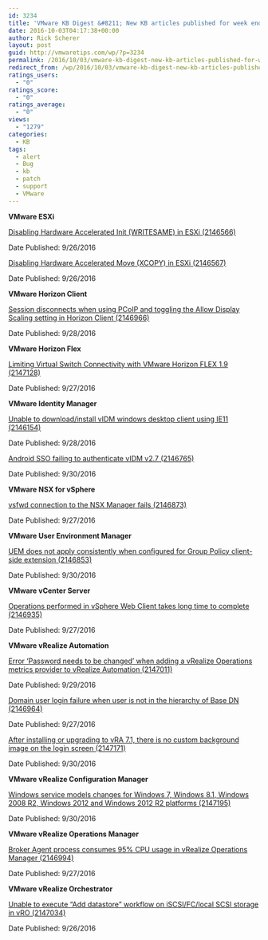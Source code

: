 ```yaml
---
id: 3234
title: 'VMware KB Digest &#8211; New KB articles published for week ending 09/29/16'
date: 2016-10-03T04:17:38+00:00
author: Rick Scherer
layout: post
guid: http://vmwaretips.com/wp/?p=3234
permalink: /2016/10/03/vmware-kb-digest-new-kb-articles-published-for-week-ending-092916/
redirect_from: /wp/2016/10/03/vmware-kb-digest-new-kb-articles-published-for-week-ending-092916/
ratings_users:
  - "0"
ratings_score:
  - "0"
ratings_average:
  - "0"
views:
  - "1279"
categories:
  - KB
tags:
  - alert
  - Bug
  - kb
  - patch
  - support
  - VMware
---
```

**VMware ESXi**
  
[Disabling Hardware Accelerated Init (WRITESAME) in ESXi (2146566)](http://bit.ly/2dkGAqs)
  
Date Published: 9/26/2016
  
[Disabling Hardware Accelerated Move (XCOPY) in ESXi (2146567)](http://bit.ly/2dDGMwl)
  
Date Published: 9/26/2016

**VMware Horizon Client**
  
[Session disconnects when using PCoIP and toggling the Allow Display Scaling setting in Horizon Client (2146966)](http://bit.ly/2dkFCdL)
  
Date Published: 9/28/2016



**VMware Horizon Flex**
  
[Limiting Virtual Switch Connectivity with VMware Horizon FLEX 1.9 (2147128)](http://bit.ly/2dDKeqq)
  
Date Published: 9/27/2016

**VMware Identity Manager**
  
[Unable to download/install vIDM windows desktop client using IE11 (2146154)](http://bit.ly/2dkFwD3)
  
Date Published: 9/28/2016
  
[Android SSO failing to authenticate vIDM v2.7 (2146765)](http://bit.ly/2dDHl95)
  
Date Published: 9/30/2016

**VMware NSX for vSphere**
  
[vsfwd connection to the NSX Manager fails (2146873)](http://bit.ly/2dkGJKl)
  
Date Published: 9/27/2016

**VMware User Environment Manager**
  
[UEM does not apply consistently when configured for Group Policy client-side extension (2146853)](http://bit.ly/2dDHnxN)
  
Date Published: 9/30/2016

**VMware vCenter Server**
  
[Operations performed in vSphere Web Client takes long time to complete (2146935)](http://bit.ly/2dkGpLN)
  
Date Published: 9/27/2016

**VMware vRealize Automation**
  
[Error ‘Password needs to be changed’ when adding a vRealize Operations metrics provider to vRealize Automation (2147011)](http://bit.ly/2dDIcXr)
  
Date Published: 9/29/2016
  
[Domain user login failure when user is not in the hierarchy of Base DN (2146964)](http://bit.ly/2dkFdIl)
  
Date Published: 9/27/2016
  
[After installing or upgrading to vRA 7.1, there is no custom background image on the login screen (2147171)](http://bit.ly/2dDHnhB)
  
Date Published: 9/30/2016

**VMware vRealize Configuration Manager**
  
[Windows service models changes for Windows 7, Windows 8.1, Windows 2008 R2, Windows 2012 and Windows 2012 R2 platforms (2147195)](http://bit.ly/2dkFv1X)
  
Date Published: 9/30/2016

**VMware vRealize Operations Manager**
  
[Broker Agent process consumes 95% CPU usage in vRealize Operations Manager (2146994)](http://bit.ly/2dDHkSN)
  
Date Published: 9/27/2016

**VMware vRealize Orchestrator**
  
[Unable to execute “Add datastore” workflow on iSCSI/FC/local SCSI storage in vRO (2147034)](http://bit.ly/2dkFUkE)
  
Date Published: 9/26/2016